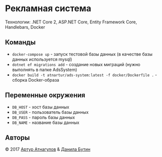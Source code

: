 # Рекламная система

Технологии: .NET Core 2, ASP.NET Core, Entity Framework Core, Handlebars, Docker

## Команды

- `docker-compose up` - запуск тестовой базы данных (в качестве базы данных используется mysql)
- `dotnet ef migrations add` - создание новых миграций (нужно выполнять в папке AdsSystem)
- `docker build -t atnartur/ads-system:latest -f docker/Dockerfile .` - сборка Docker-образа

## Переменные окружения

- `DB_HOST` - хост базы данных
- `DB_USER` - пользователь базы данных
- `DB_PASS` - пароль базы данных
- `DB_NAME` - название базы данных

## Авторы

&copy; 2017 [Артур Атнагулов](http://i.atnartur.ru) & [Данила Бутин](https://vk.com/id176956071)